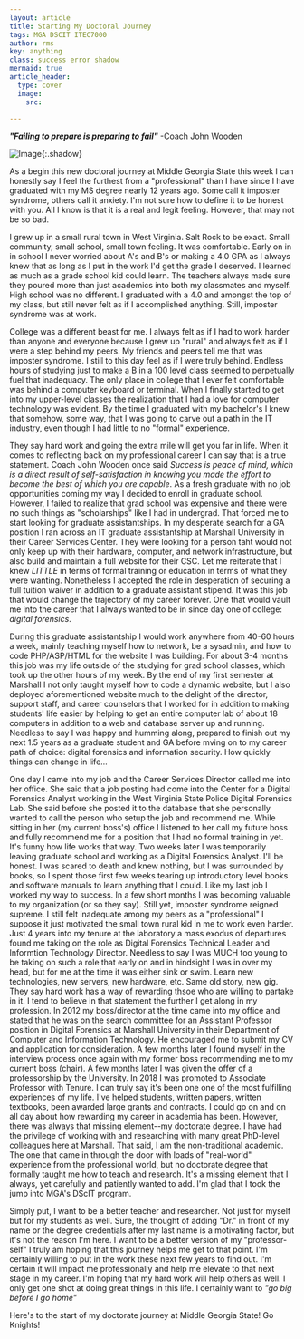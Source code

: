 ```yaml
---
layout: article
title: Starting My Doctoral Journey
tags: MGA DSCIT ITEC7000
author: rms
key: anything
class: success error shadow
mermaid: true
article_header:
  type: cover
  image:
    src:
    
---
```

***"Failing to prepare is preparing to fail"*** -Coach John Wooden

![Image](/images/reporting/imposter.png){:.shadow}

As a begin this new doctoral journey at Middle Georgia State this week I can honestly say I feel the furthest from a "professional" than I have since I have graduated with my MS degree nearly 12 years ago. Some call it imposter syndrome, others call it anxiety. I'm not sure how to define it to be honest with you. All I know is that it is a real and legit feeling. However, that may not be so bad.

I grew up in a small rural town in West Virginia. Salt Rock to be exact. Small community, small school, small town feeling. It was comfortable. Early on in in school I never worried about A's and B's or making a 4.0 GPA as I always knew that as long as I put in the work I'd get the grade I deserved. I learned as much as a grade school kid could learn. The teachers always made sure they poured more than just academics into both my classmates and myself. High school was no different. I graduated with a 4.0 and amongst the top of my class, but still never felt as if I accomplished anything. Still, imposter syndrome was at work.

College was a different beast for me. I always felt as if I had to work harder than anyone and everyone because I grew up "rural" and always felt as if I were a step behind my peers. My friends and peers tell me that was imposter syndrome. I still to this day feel as if I were truly behind. Endless hours of studying just to make a B in a 100 level class seemed to perpetually fuel that inadequacy. The only place in college that I ever felt comfortable was behind a computer keyboard or terminal. When I finally started to get into my upper-level classes the realization that I had a love for computer technology was evident. By the time I graduated with my bachelor's I knew that somehow, some way, that I was going to carve out a path in the IT industry, even though I had little to no "formal" experience.

They say hard work and going the extra mile will get you far in life. When it comes to reflecting back on my professional career I can say that is a true statement. Coach John Wooden once said *Success is peace of mind, which is a direct result of self-satisfaction in knowing you made the effort to become the best of which you are capable*. As a fresh graduate with no job opportunities coming my way I decided to enroll in graduate school. However, I failed to realize that grad school was expensive and there were no such things as "scholarships" like I had in undergrad. That forced me to start looking for graduate assistantships. In my desperate search for a GA position I ran across an IT graduate assistantship at Marshall University in their Career Services Center. They were looking for a person taht would not only keep up with their hardware, computer, and network infrastructure, but also build and maintain a full website for their CSC. Let me reiterate that I knew *LITTLE* in terms of formal training or education in terms of what they were wanting. Nonetheless I accepted the role in desperation of securing a full tuition waiver in addition to a graduate assistant stipend. It was this job that would change the trajectory of my career forever. One that would vault me into the career that I always wanted to be in since day one of college: *digital forensics*.

During this graduate assistantship I would work anywhere from 40-60 hours a week, mainly teaching myself how to network, be a sysadmin, and how to code PHP/ASP/HTML for the website I was building. For about 3-4 months this job was my life outside of the studying for grad school classes, which took up the other hours of my week. By the end of my first semester at Marshall I not only taught myself how to code a dynamic website, but I also deployed aforementioned website much to the delight of the director, support staff, and career counselors that I worked for in addition to making students' life easier by helping to get an entire computer lab of about 18 computers in addition to a web and database server up and running. Needless to say I was happy and humming along, prepared to finish out my next 1.5 years as a graduate student and GA before mving on to my career path of choice: digital forensics and information security. How quickly things can change in life...

One day I came into my job and the Career Services Director called me into her office. She said that a job posting had come into the Center for a Digital Forensics Analyst working in the West Virginia State Police Digital Forensics Lab. She said before she posted it to the database that she personally wanted to call the person who setup the job and recommend me. While sitting in her (my current boss's) office I listened to her call my future boss and fully recommend me for a position that I had no formal training in yet. It's funny how life works that way. Two weeks later I was temporarily leaving graduate school and working as a Digital Forensics Analyst. I'll be honest. I was scared to death and knew nothing, but I was surrounded by books, so I spent those first few weeks tearing up introductory level books and software manuals to learn anything that I could. Like my last job I worked my way to success. In a few short months I was becoming valuable to my organization (or so they say). Still yet, imposter syndrome reigned supreme. I still felt inadequate among my peers as a "professional" I suppose it just motivated the small town rural kid in me to work even harder. Just 4 years into my tenure at the laboratory a mass exodus of departures found me taking on the role as Digital Forensics Technical Leader and Informtion Technology Director. Needless to say I was MUCH too young to be taking on such a role that early on and in hindsight I was in over my head, but for me at the time it was either sink or swim. Learn new technologies, new servers, new hardware, etc. Same old story, new gig. They say hard work has a way of rewarding thsoe who are willing to partake in it. I tend to believe in that statement the further I get along in my profession. In 2012 my boss/director at the time came into my office and stated that he was on the search committee for an Assistant Professor position in Digital Forensics at Marshall University in their Department of Computer and Information Technology. He encouraged me to submit my CV and application for consideration. A few months later I found myself in the interview process once again with my former boss recommending me to my current boss (chair). A few months later I was given the offer of a professorship by the University. In 2018 I was promoted to Associate Professor with Tenure. I can truly say it's been one one of the most fulfilling experiences of my life. I've helped students, written papers, written textbooks, been awarded large grants and contracts. I could go on and on all day about how rewarding my career in academia has been. However, there was always that missing element--my doctorate degree. I have had the privilege of working with and researching with many great PhD-level colleagues here at Marshall. That said, I am the non-traditional academic. The one that came in through the door with loads of "real-world" experience from the professional world, but no doctorate degree that formally taught me how to teach and research. It's a missing element that I always, yet carefully and patiently wanted to add. I'm glad that I took the jump into MGA's DScIT program. 

Simply put, I want to be a better teacher and researcher. Not just for myself but for my students as well. Sure, the thought of adding "Dr." in front of my name or the degree credentials after my last name is a motivating factor, but it's not the reason I'm here. I want to be a better version of my "professor-self" I truly am hoping that this journey helps me get to that point. I'm certainly willing to put in the work these next few years to find out. I'm certain it will impact me professionally and help me elevate to that next stage in my career. I'm hoping that my hard work will help others as well. I only get one shot at doing great things in this life. I certainly want to *"go big before I go home"*

Here's to the start of my doctorate journey at Middle Georgia State! Go Knights!  




<!--more-->
